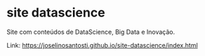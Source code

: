 # site datascience
 Site com conteúdos de DataScience, Big Data e Inovação.
 
 Link: https://joselinosantosti.github.io/site-datascience/index.html
